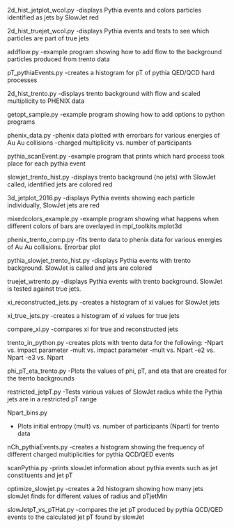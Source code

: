 
2d_hist_jetplot_wcol.py
 -displays Pythia events and colors particles identified as jets by SlowJet red

2d_hist_truejet_wcol.py
 -displays Pythia events and tests to see which particles are part of true jets

addflow.py
 -example program showing how to add flow to the background particles produced from trento data

pT_pythiaEvents.py
 -creates a histogram for pT of pythia QED/QCD hard processes 

2d_hist_trento.py
 -displays trento background with flow and scaled multiplicity to PHENIX data

getopt_sample.py
 -example program showing how to add options to python programs

phenix_data.py
 -phenix data plotted with errorbars for various energies of Au Au collisions
 -charged multiplicity vs. number of participants

pythia_scanEvent.py
 -example program that prints which hard process took place for each pythia event

slowjet_trento_hist.py
 -displays trento background (no jets) with SlowJet called, identified jets are colored red

3d_jetplot_2016.py
 -displays Pythia events showing each particle individually, SlowJet jets are red

mixedcolors_example.py
 -example program showing what happens when different colors of bars are overlayed in mpl_toolkits.mplot3d

phenix_trento_comp.py
 -fits trento data to phenix data for various energies of Au Au collisions. Errorbar plot

pythia_slowjet_trento_hist.py
-displays Pythia events with trento background. SlowJet is called and jets are colored

truejet_wtrento.py
-displays Pythia events with trento background. SlowJet is tested against true jets.

xi_reconstructed_jets.py
 -creates a histogram of xi values for SlowJet jets

xi_true_jets.py
 -creates a histogram of xi values for true jets

compare_xi.py
 -compares xi for true and reconstructed jets

trento_in_python.py
 -creates plots with trento data for the following:
     -Npart vs. impact parameter
     -mult vs. impact parameter
     -mult vs. Npart
     -e2 vs. Npart
     -e3 vs. Npart

phi_pT_eta_trento.py
 -Plots the values of phi, pT, and eta that are created for the trento backgrounds

restricted_jetpT.py
 -Tests various values of SlowJet radius while the Pythia jets are in a restricted pT range

Npart_bins.py
 - Plots initial entropy (mult) vs. number of participants (Npart) for trento data

nCh_pythiaEvents.py
 -creates a histogram showing the frequency of different charged multiplicities for pythia QCD/QED events

scanPythia.py
 -prints slowJet information about pythia events such as jet constituents and jet pT

optimize_slowjet.py
 -creates a 2d histogram showing how many jets slowJet finds for different values of radius and pTjetMin

slowJetpT_vs_pTHat.py
 -compares the jet pT produced by pythia QCD/QED events to the calculated jet pT found by slowJet
